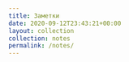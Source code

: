```yaml
---
title: Заметки
date: 2020-09-12T23:43:21+00:00
layout: collection
collection: notes
permalink: /notes/
---
```

